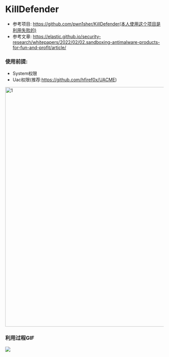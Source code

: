 # KillDefender
* 参考项目: https://github.com/pwn1sher/KillDefender(本人使用这个项目是利用失败的)
* 参考文章: https://elastic.github.io/security-research/whitepapers/2022/02/02.sandboxing-antimalware-products-for-fun-and-profit/article/
### 使用前提:
* System权限
* Uac权限(推荐:https://github.com/hfiref0x/UACME)
<img width="760" alt="1" src="https://user-images.githubusercontent.com/55974091/152947489-9903c493-9bab-4561-9ec2-1ee977593ae3.png">

### 利用过程GIF
![](./演示.gif)
